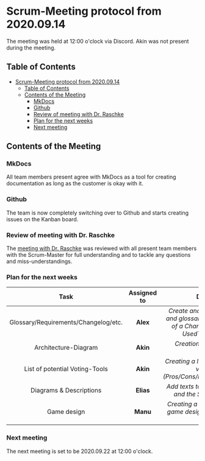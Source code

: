# Scrum-Meeting protocol from 2020.09.14

The meeting was held at 12:00 o'clock via Discord. Akin was not present during the meeting.

## Table of Contents

- [Scrum-Meeting protocol from 2020.09.14](#scrum-meeting-protocol-from-20200914)
  - [Table of Contents](#table-of-contents)
  - [Contents of the Meeting](#contents-of-the-meeting)
    - [MkDocs](#mkdocs)
    - [Github](#github)
    - [Review of meeting with Dr. Raschke](#review-of-meeting-with-dr-raschke)
    - [Plan for the next weeks](#plan-for-the-next-weeks)
    - [Next meeting](#next-meeting)

## Contents of the Meeting

### MkDocs 

All team members present agree with MkDocs as a tool for creating documentation as long as the customer is okay with it.

### Github

The team is now completely switching over to Github and starts creating issues on the Kanban board.

### Review of meeting with Dr. Raschke

The [meeting with Dr. Raschke](/miscellaneous/misc_2020_09_14/) was reviewed with all present team members with the Scrum-Master for full understanding and to tackle any questions and miss-understandings.

### Plan for the next weeks

|Task                                |Assigned to|Description                                                         |
|:----------------------------------:|:---------:|:------------------------------------------------------------------:|
|Glossary/Requirements/Changelog/etc.|**Alex**   |_Create and adapt requirements and glossar to fit better. Creation of a Changelog, a TOC and a UsedTools document._|
|Architecture-Diagram                |**Akin**   |_Creation of an architecture diagram._|
|List of potential Voting-Tools      |**Akin**   |_Creating a list of potential online-voting-tools (Pros/Cons/Integration?/Links/etc.)_|
|Diagrams & Descriptions             |**Elias**  |_Add texts to Use-case diagrams and the StoryFlow diagram._|
|Game design                         |**Manu**   |_Creating a collection of possible game design and story/dialouge ideas._|

### Next meeting

The next meeting is set to be 2020.09.22 at 12:00 o'clock.
